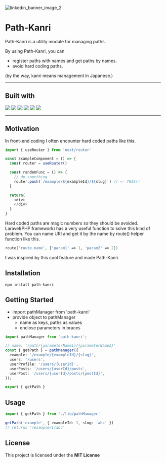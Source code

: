 ![linkedin_banner_image_2](https://user-images.githubusercontent.com/43242050/201691053-6ff17776-77b4-4566-815f-8981b162289a.png)

# Path-Kanri
Path-Kanri is a utility module for managing paths.  

By using Path-Kanri, you can
- register paths with names and get paths by names.
- avoid hard coding paths.

(by the way, kanri means management in Japanese.)

---

## Built with

![](https://img.shields.io/badge/-TypeScript-3178C6?logo=typescript&logoColor=white)
![](https://img.shields.io/badge/-Node.js-339933?logo=node.js&logoColor=white)
![](https://img.shields.io/badge/-ESLint-4B32C3?logo=eslint&logoColor=white)
![](https://img.shields.io/badge/-GitHub%20Actions-2088FF?logo=githubactions&logoColor=white)
![](https://img.shields.io/badge/-Jest-C21325?logo=jest&logoColor=white)
![](https://img.shields.io/badge/-npm-CB3837?logo=npm&logoColor=white)

---

## Motivation
In front-end coding I often encounter hard coded paths like this.
```typescript
import { useRouter } from 'next/router'

const ExampleComponent = () => {
  const router = useRouter()

  const randomFunc = () => {
    // do something
    router.push(`/example/${exampleId}/${slug}`) // <- THIS!!
  }

  return(
    <div>
    </div>
  )
}
```

Hard coded paths are magic numbers so they should be avoided.  
Laravel(PHP framework) has a very useful function to solve this kind of problem. You can name URI and get it by the name by route() helper function like this.
```php
route('route.name', ['param1' => 1, 'param2' => 2])
```
I was inspired by this cool feature and made Path-Kanri.

## Installation
```
npm install path-kanri
```

## Getting Started
- import pathManager from 'path-kanri'
- provide object to pathManager
	- name as keys, paths as values
	- enclose parameters in braces

```typescript
import pathManager from 'path-kanri';

// name: '/path/{parameterName1}/{parameterName2}'
const { getPath } = pathManager({
  example: '/example/{exampleId}/{slug}',
  users: '/users',
  userProfile: '/users/{userId}',
  userPosts: '/users/{userId}/posts',
  userPost: '/users/{userId}/posts/{postId}',
});

export { getPath }
```

## Usage
```typescript
import { getPath } from './lib/pathManager'

getPath('example', { exampleId: 1, slug: 'abc' })
// returns '/example/1/abc'
```

## License

This project is licensed under the **MIT License**

